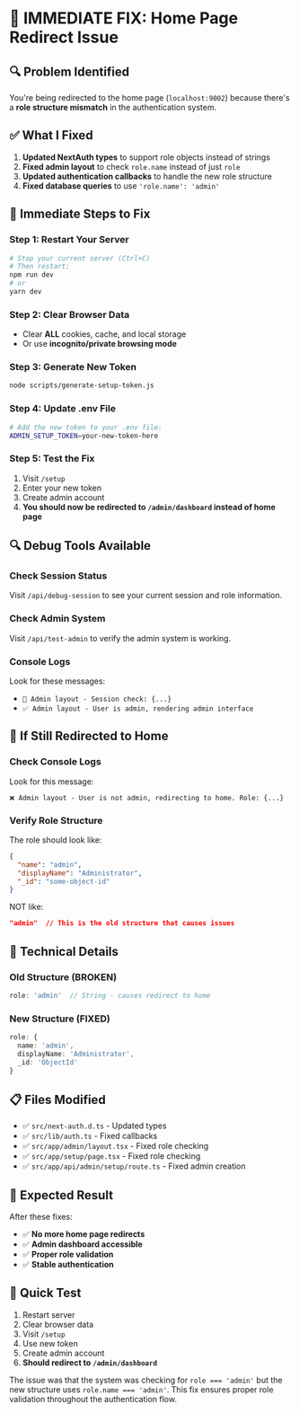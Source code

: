 # 🚨 IMMEDIATE FIX: Home Page Redirect Issue

## 🔍 **Problem Identified**
You're being redirected to the home page (`localhost:9002`) because there's a **role structure mismatch** in the authentication system.

## ✅ **What I Fixed**
1. **Updated NextAuth types** to support role objects instead of strings
2. **Fixed admin layout** to check `role.name` instead of just `role`
3. **Updated authentication callbacks** to handle the new role structure
4. **Fixed database queries** to use `'role.name': 'admin'`

## 🚀 **Immediate Steps to Fix**

### **Step 1: Restart Your Server**
```bash
# Stop your current server (Ctrl+C)
# Then restart:
npm run dev
# or
yarn dev
```

### **Step 2: Clear Browser Data**
- Clear **ALL** cookies, cache, and local storage
- Or use **incognito/private browsing mode**

### **Step 3: Generate New Token**
```bash
node scripts/generate-setup-token.js
```

### **Step 4: Update .env File**
```bash
# Add the new token to your .env file:
ADMIN_SETUP_TOKEN=your-new-token-here
```

### **Step 5: Test the Fix**
1. Visit `/setup`
2. Enter your new token
3. Create admin account
4. **You should now be redirected to `/admin/dashboard` instead of home page**

## 🔍 **Debug Tools Available**

### **Check Session Status**
Visit `/api/debug-session` to see your current session and role information.

### **Check Admin System**
Visit `/api/test-admin` to verify the admin system is working.

### **Console Logs**
Look for these messages:
- `🔐 Admin layout - Session check: {...}`
- `✅ Admin layout - User is admin, rendering admin interface`

## 🚨 **If Still Redirected to Home**

### **Check Console Logs**
Look for this message:
```
❌ Admin layout - User is not admin, redirecting to home. Role: {...}
```

### **Verify Role Structure**
The role should look like:
```json
{
  "name": "admin",
  "displayName": "Administrator",
  "_id": "some-object-id"
}
```

NOT like:
```json
"admin"  // This is the old structure that causes issues
```

## 🔧 **Technical Details**

### **Old Structure (BROKEN)**
```typescript
role: 'admin'  // String - causes redirect to home
```

### **New Structure (FIXED)**
```typescript
role: {
  name: 'admin',
  displayName: 'Administrator',
  _id: 'ObjectId'
}
```

## 📋 **Files Modified**
- ✅ `src/next-auth.d.ts` - Updated types
- ✅ `src/lib/auth.ts` - Fixed callbacks
- ✅ `src/app/admin/layout.tsx` - Fixed role checking
- ✅ `src/app/setup/page.tsx` - Fixed role checking
- ✅ `src/app/api/admin/setup/route.ts` - Fixed admin creation

## 🎯 **Expected Result**
After these fixes:
- ✅ **No more home page redirects**
- ✅ **Admin dashboard accessible**
- ✅ **Proper role validation**
- ✅ **Stable authentication**

## 🚀 **Quick Test**
1. Restart server
2. Clear browser data
3. Visit `/setup`
4. Use new token
5. Create admin account
6. **Should redirect to `/admin/dashboard`**

The issue was that the system was checking for `role === 'admin'` but the new structure uses `role.name === 'admin'`. This fix ensures proper role validation throughout the authentication flow.
